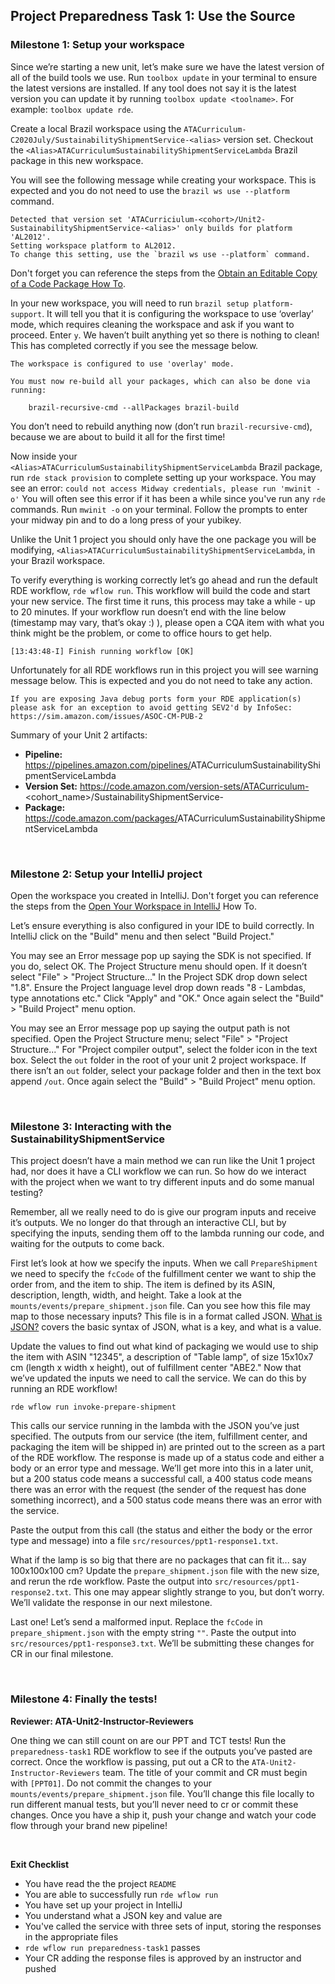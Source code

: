 ## Project Preparedness Task 1: Use the Source

### Milestone 1: Setup your workspace

Since we’re starting a new unit, let’s make sure we have the latest version of all of the build tools we use. Run
`toolbox update` in your terminal to ensure the latest versions are installed. If any tool does not say it is the latest
version you can update it by running `toolbox update <toolname>`. For example: `toolbox update rde`.

Create a local Brazil workspace using the `ATACurriculum-C2020July/SustainabilityShipmentService-<alias>` version
set. Checkout the `<Alias>ATACurriculumSustainabilityShipmentServiceLambda` Brazil package in this new workspace.

You will see the following message while creating your workspace. This is expected and you do not need to
use the `brazil ws use --platform` command.

```
Detected that version set 'ATACurriciulum-<cohort>/Unit2-SustainabilityShipmentService-<alias>' only builds for platform 'AL2012'.
Setting workspace platform to AL2012.
To change this setting, use the `brazil ws use --platform` command.
```

Don't forget you can reference the steps from the
[Obtain an Editable Copy of a Code Package How To](https://w.amazon.com/bin/view/Amazon_Technical_Academy/Internal/HowTos/ObtainAnEditableCopyOfACodePackage/).

In your new workspace, you will need to run `brazil setup platform-support`. It will tell you that it is configuring
the workspace to use ‘overlay’ mode, which requires cleaning the workspace and ask if you want to proceed. Enter `y`.
We haven’t built anything yet so there is nothing to clean!  This has completed correctly if you see the message below.

```
The workspace is configured to use 'overlay' mode.

You must now re-build all your packages, which can also be done via running:

    brazil-recursive-cmd --allPackages brazil-build
```

You don’t need to rebuild anything now (don’t run `brazil-recursive-cmd`), because we are about to build it all for the
first time!

Now inside your `<Alias>ATACurriculumSustainabilityShipmentServiceLambda` Brazil package, run `rde stack provision` to
complete setting up your workspace. You may see an error: `could not access Midway credentials, please run 'mwinit -o'`
You will often see this error if it has been a while since you've run any `rde` commands. Run `mwinit -o` on your
terminal. Follow the prompts to enter your midway pin and to do a long press of your yubikey.

Unlike the Unit 1 project you should only have the one package you will be modifying,
`<Alias>ATACurriculumSustainabilityShipmentServiceLambda`, in your Brazil workspace.

To verify everything is working correctly let’s go ahead and run the default RDE workflow, `rde wflow run`. This
workflow will build the code and start your new service. The first time it runs, this process may take a while - up to 
20 minutes. If your workflow run doesn’t end with the line below (timestamp may vary, that’s okay :) ), please open a 
CQA item with what you think might be the problem, or come to office hours to get help.

```
[13:43:48-I] Finish running workflow [OK]
```

Unfortunately for all RDE workflows run in this project you will see warning message below. This is expected and you do
not need to take any action.

```
If you are exposing Java debug ports form your RDE application(s) please ask for an exception to avoid getting SEV2'd by InfoSec:
https://sim.amazon.com/issues/ASOC-CM-PUB-2
```

Summary of your Unit 2 artifacts:
- **Pipeline:** https://pipelines.amazon.com/pipelines/<Alias>ATACurriculumSustainabilityShipmentServiceLambda
- **Version Set:** https://code.amazon.com/version-sets/ATACurriculum-<cohort_name>/SustainabilityShipmentService-<alias>
- **Package:** https://code.amazon.com/packages/<Alias>ATACurriculumSustainabilityShipmentServiceLambda

&nbsp;

### Milestone 2: Setup your IntelliJ project

Open the workspace you created in IntelliJ. Don't forget you can reference the steps from the
[Open Your Workspace in IntelliJ](https://w.amazon.com/bin/view/Amazon_Technical_Academy/Internal/HowTos/Open_Your_Workspace_In_IntelliJ/)
How To.

Let’s ensure everything is also configured in your IDE to build correctly. In IntelliJ click on the "Build" menu and
then select "Build Project."

You may see an Error message pop up saying the SDK is not specified. If you do, select OK. The Project Structure menu
should open. If it doesn’t select "File" > "Project Structure..." In the Project SDK drop down select "1.8". Ensure the
Project language level drop down reads "8 - Lambdas, type annotations etc." Click "Apply" and "OK." Once again select
the "Build" > "Build Project" menu option.

You may see an Error message pop up saying the output path is not specified. Open the Project Structure menu; select
"File" > "Project Structure..." For "Project compiler output", select the folder icon in the text box. Select the `out`
folder in the root of your unit 2 project workspace. If there isn’t an `out` folder, select your package folder and
then in the text box append `/out`. Once again select the "Build" > "Build Project" menu option.

&nbsp;

### Milestone 3: Interacting with the SustainabilityShipmentService

This project doesn’t have a main method we can run like the Unit 1 project had, nor does it have a CLI workflow we can
run. So how do we interact with the project when we want to try different inputs and do some manual testing?

Remember, all we really need to do is give our program inputs and receive it’s outputs. We no longer do that through an
interactive CLI, but by specifying the inputs, sending them off to the lambda running our code, and waiting for the
outputs to come back.

First let’s look at how we specify the inputs. When we call
`PrepareShipment` we need to specify the `fcCode` of the fulfillment
center we want to ship the order from, and the item to ship. The item is
defined by its ASIN, description, length, width, and height. Take a look
at the `mounts/events/prepare_shipment.json` file. Can you see how this
file may map to those necessary inputs? This file is in a format called
JSON. [What is JSON?](https://developers.squarespace.com/what-is-json)
covers the basic syntax of JSON, what is a key, and what is a value.

Update the values to find out what kind of packaging we would use to ship the item with ASIN "12345", a description
of "Table lamp", of size 15x10x7 cm (length x width x height), out of fulfillment center "ABE2." Now that we’ve updated
the inputs we need to call the service. We can do this by running an RDE workflow!

```
rde wflow run invoke-prepare-shipment
```

This calls our service running in the lambda with the JSON you’ve just specified. The outputs from our service (the
item, fulfillment center, and packaging the item will be shipped in) are printed out to the screen as a part of the RDE
workflow. The response is made up of a status code and either a body or an error type and message. We’ll get more into
this in a later unit, but a 200 status code means a successful call, a 400 status code means there was an error with
the request (the sender of the request has done something incorrect), and a 500 status code means there was an error
with the service.

Paste the output from this call (the status and either the body or the error type and message) into a file
`src/resources/ppt1-response1.txt`. 

What if the lamp is so big that there are no packages that can fit it... say
100x100x100 cm? Update the `prepare_shipment.json` file with the new size, and rerun the rde workflow. Paste the output
into `src/resources/ppt1-response2.txt`. This one may appear slightly strange to you, but don’t worry. We’ll validate
the response in our next milestone. 

Last one! Let’s send a malformed input. Replace the `fcCode` in `prepare_shipment.json` with the empty string `""`. 
Paste the output into `src/resources/ppt1-response3.txt`. We’ll be submitting these changes for CR in our final 
milestone.

&nbsp;

### Milestone 4: Finally the tests!
**Reviewer: ATA-Unit2-Instructor-Reviewers**

One thing we can still count on are our PPT and TCT tests! Run the `preparedness-task1` RDE workflow to see if the
outputs you’ve pasted are correct. Once the workflow is passing, put out a CR to the `ATA-Unit2-Instructor-Reviewers` 
team. The title of your commit and CR must begin with `[PPT01]`. Do not commit the changes to  your
`mounts/events/prepare_shipment.json` file. You’ll change this file locally to run different manual tests, but you’ll
never need to cr or commit these changes. Once you have a ship it, push your change and watch your code flow through
your brand new pipeline! 

&nbsp;

**Exit Checklist**
- You have read the the project `README`
- You are able to successfully run `rde wflow run`
- You have set up your project in IntelliJ
- You understand what a JSON key and value are
- You've called the service with three sets of input, storing the responses in the appropriate files
- `rde wflow run preparedness-task1` passes
- Your CR adding the response files is approved by an instructor and pushed

